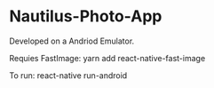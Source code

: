 # Nautilus-Photo-App

Developed on a Andriod Emulator. 

Requies FastImage:
yarn add react-native-fast-image

To run:
react-native run-android
